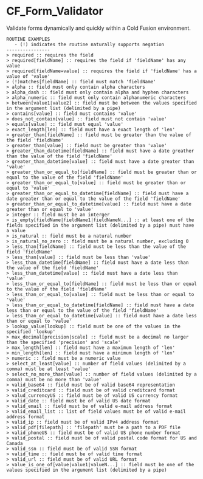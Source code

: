 CF_Form_Validator
=================

Validate forms dynamically and quickly within a Cold Fusion environment. 

	ROUTINE EXAMPLES
	   - (!) indicates the routine naturally supports negation
	----------------
	> required :: requires the field
	> required[fieldName] :: requires the field if 'fieldName' has any value
	> required[fieldName=value] :: requires the field if 'fieldName' has a value of 'value'
	> (!)matches[fieldName] :: field must match 'fieldName'
	> alpha :: field must only contain alpha characters
	> alpha_dash :: field must only contain alpha and hyphen characters
	> alpha_numeric :: field must only contain alphanumeric characters
	> between[value1|value2] :: field must be between the values specified in the argument list (delimited by a pipe)
	> contains[value] :: field must contains 'value'
	> does_not_contain[value] :: field must not contain 'value'
	> equals[value] :: field must equal 'value'
	> exact_length[len] :: field must have a exact length of 'len'
	> greater_than[fieldName] :: field must be greater than the value of the field 'fieldName'
	> greater_than[value] :: field must be greater than 'value'
	> greater_than_datetime[fieldName] :: field must have a date greather than the value of the field 'fieldName'
	> greater_than_datetime[value] :: field must have a date greater than 'value'
	> greater_than_or_equal_to[fieldName] :: field must be greater than or equal to the value of the field 'fieldName'
	> greater_than_or_equal_to[value] :: field must be greater than or equal to 'value'
	> greater_than_or_equal_to_datetime[fieldName] :: field must have a date greater than or equal to the value of the field 'fieldName'
	> greater_than_or_equal_to_datetime[value] :: field must have a date greater than or equal to 'value'
	> integer :: field must be an interger
	> is_empty[fieldName|fieldName1|fieldNameN...] :: at least one of the fields specified in the argument list (delimited by a pipe) must have a value
	> is_natural :: field must be a natural number
	> is_natural_no_zero :: field must be a natural number, excluding 0
	> less_than[fieldName] :: field must be less than the value of the field 'fieldName'
	> less_than[value] :: field must be less than 'value'
	> less_than_datetime[fieldName] :: field must have a date less than the value of the field 'fieldName'
	> less_than_datetime[value] :: field must have a date less than 'value'
	> less_than_or_equal_to[fieldName] :: field must be less than or equal to the value of the field 'fieldName'
	> less_than_or_equal_to[value] :: field must be less than or equal to 'value'
	> less_than_or_equal_to_datetime[fieldName] :: field must have a date less than or equal to the value of the field 'fieldName'
	> less_than_or_equal_to_datetime[value] :: field must have a date less than or equal to 'value'
	> lookup_value[lookup] :: field must be one of the values in the specified 'lookup'
	> max_decimal[precision|scale] :: field must be a decimal no larger than the specified 'precision' and 'scale'
	> max_length[len] :: field must have a maximum length of 'len'
	> min_length[len] :: field must have a minimum length of 'len'
	> numeric :: field must be a numeric value
	> select_at_least[value] :: number of field values (delimited by a comma) must be at least 'value'
	> select_no_more_than[value] :: number of field values (delimited by a comma) must be no more than 'value'
	> valid_base64 :: field must be of valid base64 representation
	> valid_creditcard :: field must be of valid creditcard format
	> valud_currencyUS :: field must be of valid US currency format
	> valid_date :: field must be of valid US date format
	> valid_email :: field must be of valid e-mail address format
	> valid_email_list :: list of field values must be of valid e-mail address format
	> valid_ip :: field must be of valid IPv4 address format
	> valid_pdf[filepath] :: 'filepath' must be a path to a PDF file
	> valid_phoneUS :: field must be of valid US phone number format
	> valid_postal :: field must be of valid postal code format for US and Canada
	> valid_ssn :: field must be of valid SSN format
	> valid_time :: field must be of valid time format
	> valid_url :: field must be of valid URL format
	> value_is_one_of[value|value1|valueN...] :: field must be one of the values specified in the argument list (delimited by a pipe)
